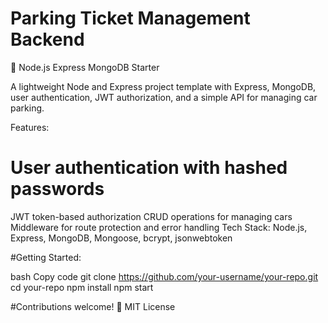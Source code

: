 # Parking Ticket Management Backend
🚀 Node.js Express MongoDB Starter

A lightweight Node and Express project template with Express, MongoDB, user authentication, JWT authorization, and a simple API for managing car parking.

Features:

# User authentication with hashed passwords
JWT token-based authorization
CRUD operations for managing cars
Middleware for route protection and error handling
Tech Stack:
Node.js, Express, MongoDB, Mongoose, bcrypt, jsonwebtoken

#Getting Started:

bash
Copy code
git clone https://github.com/your-username/your-repo.git
cd your-repo
npm install
npm start

#Contributions welcome!
📄 MIT License
